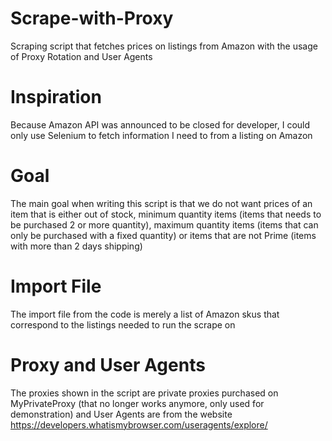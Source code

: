 # Scrape-with-Proxy
Scraping script that fetches prices on listings from Amazon with the usage of Proxy Rotation and User Agents

# Inspiration
Because Amazon API was announced to be closed for developer, I could only use Selenium to fetch information I need to from a listing on Amazon

# Goal
The main goal when writing this script is that we do not want prices of an item that is either out of stock, minimum quantity items (items that needs to be purchased 2 or more quantity), maximum quantity items (items that can only be purchased with a fixed quantity) or items that are not Prime (items with more than 2 days shipping)

# Import File
The import file from the code is merely a list of Amazon skus that correspond to the listings needed to run the scrape on

# Proxy and User Agents
The proxies shown in the script are private proxies purchased on MyPrivateProxy (that no longer works anymore, only used for demonstration) and User Agents are from the website https://developers.whatismybrowser.com/useragents/explore/
